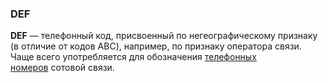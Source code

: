 
### DEF

**DEF** — телефонный код, присвоенный по негеографическому признаку (в отличие от кодов ABC), например, по признаку оператора связи. Чаще всего употребляется для обозначения [телефонных номеров](https://ru.wikipedia.org/wiki/%D0%A2%D0%B5%D0%BB%D0%B5%D1%84%D0%BE%D0%BD%D0%BD%D1%8B%D0%B9_%D0%BD%D0%BE%D0%BC%D0%B5%D1%80 "Телефонный номер") сотовой связи.

